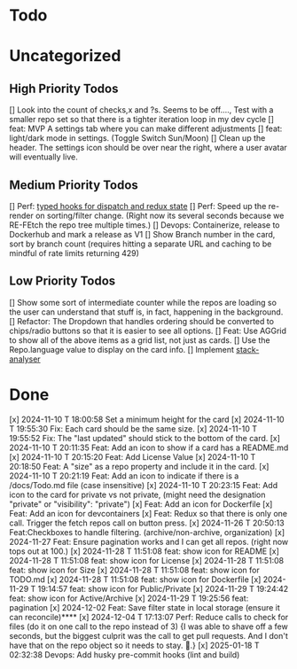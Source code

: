 # Todo

# Uncategorized


## High Priority Todos

[] Look into the count of checks,x and ?s. Seems to be off...., Test with a smaller repo set so that there is a tighter iteration loop in my dev cycle
[] feat: MVP A settings tab where you can make different adjustments
[] feat: light/dark mode in settings. (Toggle Switch Sun/Moon)
[] Clean up the header. The settings icon should be over near the right, where a user avatar will eventually live.


## Medium Priority Todos

[] Perf: [typed hooks for dispatch and redux state](https://redux-toolkit.js.org/tutorials/typescript#define-typed-hooks)
[] Perf: Speed up the re-render on sorting/filter change. (Right now its several seconds because we RE-FEtch the repo tree multiple times.)
[] Devops: Containerize, release to Dockerhub and mark a release as V1
[] Show Branch number in the card, sort by branch count (requires hitting a separate URL and caching to be mindful of rate limits returning 429)

## Low Priority Todos

[] Show some sort of intermediate counter while the repos are loading so the user can understand that stuff is, in fact, happening in the background.
[] Refactor: The Dropdown that handles ordering should be converted to chips/radio buttons so that it is easier to see all options.
[] Feat: Use AGGrid to show all of the above items as a grid list, not just as cards.
[] Use the Repo.language value to display on the card info.
[] Implement [stack-analyser](https://github.com/specfy/stack-analyser?tab=readme-ov-file)

# Done

[x] 2024-11-10 T 18:00:58 Set a minimum height for the card
[x] 2024-11-10 T 19:55:30 Fix: Each card should be the same size.
[x] 2024-11-10 T 19:55:52 Fix: The "last updated" should stick to the bottom of the card.
[x] 2024-11-10 T 20:11:35 Feat: Add an icon to show if a card has a README.md
[x] 2024-11-10 T 20:15:20 Feat: Add License Value
[x] 2024-11-10 T 20:18:50 Feat: A "size" as a repo property and include it in the card.
[x] 2024-11-10 T 20:21:19 Feat: Add an icon to indicate if there is a /docs/Todo.md file (case insensitive)
[x] 2024-11-10 T 20:23:15 Feat: Add icon to the card for private vs not private, (might need the designation "private" or   "visibility": "private")
[x] Feat: Add an icon for Dockerfile
[x] Feat: Add an icon for devcontainers
[x] Feat: Redux so that there is only one call. Trigger the fetch repos call on button press.
[x] 2024-11-26 T 20:50:13 Feat:Checkboxes to handle filtering. (archive/non-archive, organization)
[x] 2024-11-27 Feat: Ensure pagination works and I can get all repos. (right now tops out at 100.)
[x] 2024-11-28 T 11:51:08 feat: show icon for README
[x] 2024-11-28 T 11:51:08 feat: show icon for License
[x] 2024-11-28 T 11:51:08 feat: show icon for Size
[x] 2024-11-28 T 11:51:08 feat: show icon for TODO.md
[x] 2024-11-28 T 11:51:08 feat: show icon for Dockerfile
[x] 2024-11-29 T 19:14:57 feat: show icon for Public/Private
[x] 2024-11-29 T 19:24:42 feat: show icon for Active/Archive
[x] 2024-11-29 T 19:25:56 feat: pagination
[x] 2024-12-02 Feat: Save filter state in local storage (ensure it can reconcile)****
[x] 2024-12-04 T 17:13:07 Perf: Reduce calls to check for files (do it on one call to the repo instead of 3) {I was able to shave off a few seconds, but the biggest culprit was the call to get pull requests. And I don't have that on the repo object so it needs to stay. 🥲.}
[x] 2025-01-18 T 02:32:38 Devops: Add husky pre-commit hooks (lint and build)
